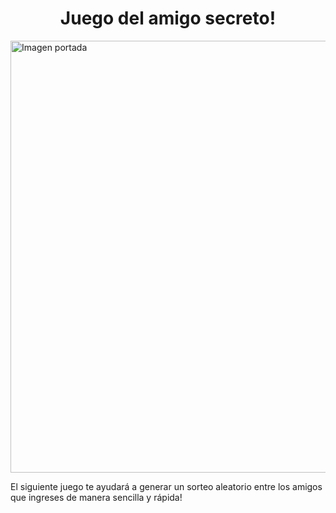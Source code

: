 <h1 align="center"> Juego del amigo secreto! </h1>
<img width="691" alt="Imagen portada" align="center" src="https://github.com/user-attachments/assets/3e9f8e0f-40aa-4df8-a6f7-aeb97dddb1f5" />

El siguiente juego te ayudará a generar un sorteo aleatorio entre los amigos que ingreses de manera sencilla y rápida!
